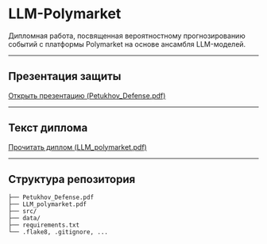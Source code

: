 # LLM-Polymarket

Дипломная работа, посвященная вероятностному прогнозированию событий с платформы Polymarket на основе ансамбля LLM-моделей.

---

## Презентация защиты  
[Открыть презентацию (Petukhov_Defense.pdf)](https://github.com/aapetukhov/LLM-Polymarket/blob/main/Petukhov_Defense.pdf)

---

## Текст диплома  
[Прочитать диплом (LLM_polymarket.pdf)](https://github.com/aapetukhov/LLM-Polymarket/blob/main/LLM_polymarket.pdf)

---

## Структура репозитория

```text
├── Petukhov_Defense.pdf
├── LLM_polymarket.pdf 
├── src/
├── data/  
├── requirements.txt  
└── .flake8, .gitignore, ...
